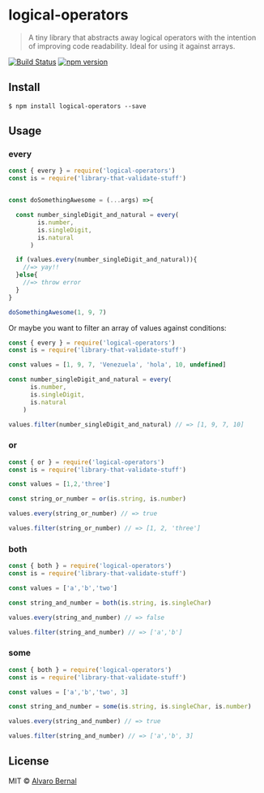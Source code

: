 # logical-operators

> A tiny library that abstracts away logical operators with the intention of improving code readability. Ideal for using it against arrays.

[![Build Status](https://travis-ci.org/AlvaroBernalG/logical-operators.svg?branch=master)](https://travis-ci.org/AlvaroBernalG/logical-operators) [![npm version](https://badge.fury.io/js/logical-operators.svg)](https://badge.fury.io/js/logical-operators)


## Install
```
$ npm install logical-operators --save
```

## Usage

### every
```js
const { every } = require('logical-operators')
const is = require('library-that-validate-stuff')


const doSomethingAwesome = (...args) =>{

  const number_singleDigit_and_natural = every(
        is.number, 
        is.singleDigit, 
        is.natural
      )

  if (values.every(number_singleDigit_and_natural)){
    //=> yay!!
  }else{
    //=> throw error
  }
}

doSomethingAwesome(1, 9, 7)
```

Or maybe you want to filter an array of values against conditions:
```js
const { every } = require('logical-operators')
const is = require('library-that-validate-stuff')

const values = [1, 9, 7, 'Venezuela', 'hola', 10, undefined]

const number_singleDigit_and_natural = every(
      is.number, 
      is.singleDigit, 
      is.natural
    )

values.filter(number_singleDigit_and_natural) // => [1, 9, 7, 10]
```

### or

```js
const { or } = require('logical-operators')
const is = require('library-that-validate-stuff')

const values = [1,2,'three']

const string_or_number = or(is.string, is.number)

values.every(string_or_number) // => true

values.filter(string_or_number) // => [1, 2, 'three']

```

### both

```js
const { both } = require('logical-operators')
const is = require('library-that-validate-stuff')

const values = ['a','b','two']

const string_and_number = both(is.string, is.singleChar)

values.every(string_and_number) // => false

values.filter(string_and_number) // => ['a','b']

```

### some

```js
const { both } = require('logical-operators')
const is = require('library-that-validate-stuff')

const values = ['a','b','two', 3]

const string_and_number = some(is.string, is.singleChar, is.number)

values.every(string_and_number) // => true

values.filter(string_and_number) // => ['a','b', 3]

```

## License

MIT © [Alvaro Bernal](https://github.com/AlvaroBernalG/) 
